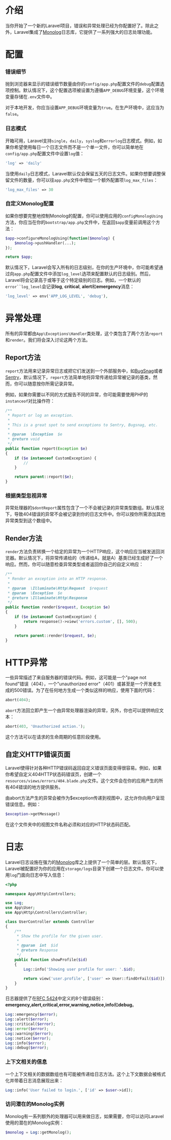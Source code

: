 # 介绍

当你开始了一个新的Laravel项目，错误和异常处理已经为你配置好了。除此之外，Laravel集成了[Monolog](https://github.com/Seldaek/monolog)日志库，它提供了一系列强大的日志处理功能。

# 配置

### 错误细节

抛到浏览器来显示的错误细节数量由你的`config/app.php`配置文件的`debug`配置选项控制。默认情况下，这个配置选项被设置为遵循`APP_DEBUG`环境变量，这个环境变量存储在`.env`文件中。

对于本地开发，你应当设置`APP_DEBUG`环境变量为`true`。在生产环境中，这应当为`false`。

### 日志模式

开箱可用，Laravel支持`single`，`daily`，`syslog`和`errorlog`日志模式。例如，如果你希望使用每日一个日志文件而不是一个单一文件，你可以简单地在`config/app.php`配置文件中设置`log`值：

```php
'log' => 'daily'
```

当使用`daily`日志模式，Laravel默认仅会保留五天的日志文件。如果你想要调整保留文件的数量，你可以往`app.php`文件中增加一个额外配置项`log_max_files`：

```php
'log_max_files' => 30
```

### 自定义Monolog配置

如果你想要完整地控制Monolog的配置，你可以使用应用的`configMonologUsing`方法，你应当在你的`bootstrap/app.php`文件中，在返回`$app`变量前调用这个方法：

```php
$app->configureMonologUsing(function($monolog) {
    $monolog->pushHandler(...);
});

return $app;
```

默认情况下，Laravel会写入所有的日志级别，在你的生产环境中，你可能希望通过向`app.php`配置文件中添加`log_level`选项来配置默认的日志级别。然后，Laravel将会记录高于或等于这个特定级别的日志。例如，一个默认的`error``log_level`会记录**log**, **critical**, **alert**和**emergency**消息：

```php
'log_level' => env('APP_LOG_LEVEL', 'debug'),
```

# 异常处理

所有的异常都由`App\Exceptions\Handler`类处理，这个类包含了两个方法`report`和`render`。我们将会深入讨论这两个方法。

## Report方法

`report`方法用来记录异常日志或把它们发送到一个外部服务中，如[BugSnag](https://bugsnag.com/)或者[Sentry](https://github.com/getsentry/sentry-laravel)，默认情况下，`report`方法简单地将异常传递给异常被记录的基类，然而，你可以随意按你所需记录异常。

例如，如果你需要以不同的方式报告不同的异常，你可能需要使用PHP的`instanceof`对比操作符：

```php
/**
 * Report or log an exception.
 *
 * This is a great spot to send exceptions to Sentry, Bugsnag, etc.
 *
 * @param  \Exception  $e
 * @return void
 */
public function report(Exception $e)
{
    if ($e instanceof CustomException) {
        //
    }

    return parent::report($e);
}
```

### 根据类型忽视异常

异常处理器的`$dontReport`属性包含了一个不会被记录的异常类型数组。默认情况下，导致404错误的异常不会被记录到你的日志文件中。你可以按你所需添加其他异常类型到这个数组中。

## Render方法

`render`方法负责转换一个给定的异常为一个HTTP响应，这个响应应当被发送回浏览器。默认情况下，将异常传递给的（传递给A，就是A）基类已经生成好了一个响应。然而，你可以随意检查异常类型或者返回你自己的自定义响应：

```php
/**
 * Render an exception into an HTTP response.
 *
 * @param  \Illuminate\Http\Request  $request
 * @param  \Exception  $e
 * @return \Illuminate\Http\Response
 */
public function render($request, Exception $e)
{
    if ($e instanceof CustomException) {
        return response()->view('errors.custom', [], 500);
    }

    return parent::render($request, $e);
}
```

# HTTP异常

一些异常描述了来自服务器的错误代码。例如，这可能是一个"page not found"错误（404），一个"unauthorized error"（401）或甚至是一个开发者生成的500错误。为了在任何地方生成一个类似这样的响应，使用下面的代码：

```php
abort(404);
```

`abort`方法回立即产生一个由异常处理器渲染的异常，另外，你也可以提供响应文本：

```php
abort(403, 'Unauthorized action.');
```

这个方法可以在请求的生命周期的任意阶段使用。

## 自定义HTTP错误页面

Laravel使得针对各种HTTP错误码返回自定义错误页面变得很容易。例如，如果你希望自定义404HTTP状态码错误页，创建一个`resources/views/errors/404.blade.php`文件。这个文件会在你的应用产生的所有404错误的地方提供服务。

由abort方法产生的异常会被作为$exception传递到视图中，这允许你向用户呈现错误信息。例如：

```php
$exception->getMessage()
```

在这个文件夹中的视图文件名称必须和对应的HTTP状态码匹配。

# 日志

Laravel日志设施在强力的[Monolog](http://github.com/seldaek/monolog)库之上提供了一个简单的层。默认情况下，Laravel被配置好为你的应用在`storage/logs`目录下创建一个日志文件。你可以使用`log`门面向日志中写入信息：

```php
<?php

namespace App\Http\Controllers;

use Log;
use App\User;
use App\Http\Controllers\Controller;

class UserController extends Controller
{
    /**
     * Show the profile for the given user.
     *
     * @param  int  $id
     * @return Response
     */
    public function showProfile($id)
    {
        Log::info('Showing user profile for user: '.$id);

        return view('user.profile', ['user' => User::findOrFail($id)]);
    }
}
```

日志器提供了在[RFC 5424](http://tools.ietf.org/html/rfc5424)中定义的8个错误级别：**emergency,alert,critical,error,warning,notice,info**和**debug**。

```php
Log::emergency($error);
Log::alert($error);
Log::critical($error);
Log::error($error);
Log::warning($error);
Log::notice($error);
Log::info($error);
Log::debug($error);
```

### 上下文相关的信息

一个上下文相关的数据数组也有可能被传递给日志方法。这个上下文数据会被格式化并带着日志消息展现出来：

```php
Log::info('User failed to login.', ['id' => $user->id]);
```

### 访问潜在的Monolog实例

Monolog有一系列额外的处理器可以用来做日志，如果需要，你可以访问Laravel使用的潜在的Monolog实例：

```php
$monolog = Log::getMonolog();
```

